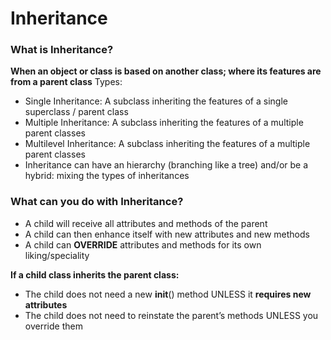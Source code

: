 # Inheritance

### What is Inheritance?
**When an object or class is based on another class; where its features are from a parent class**
Types:
- Single Inheritance: A subclass inheriting the features of a single superclass / parent class
- Multiple Inheritance: A subclass inheriting the features of a multiple parent classes
- Multilevel Inheritance: A subclass inheriting the features of a multiple parent classes
- Inheritance can have an hierarchy (branching like a tree) and/or be a hybrid: mixing the types of inheritances

### What can you do with Inheritance?
- A child will receive all attributes and methods of the parent
- A child can then enhance itself with new attributes and new methods
- A child can **OVERRIDE** attributes and methods for its own liking/speciality

**If a child class inherits the parent class:**
- The child does not need a new __init__() method UNLESS it **requires new attributes**
- The child does not need to reinstate the parent’s methods UNLESS you override them

